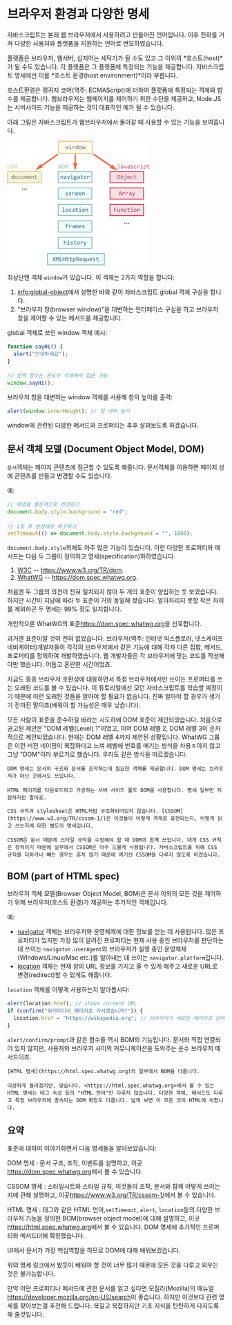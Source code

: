 # 브라우저 환경과 다양한 명세

자바스크립트는 본래 웹 브라우저에서 사용하려고 만들어진 언어입니다. 이후 진화를 거쳐 다양한 사용처와 플랫폼을 지원하는 언어로 변모하였습니다.   

플랫폼은 브라우저, 웹서버, 심지어는 세탁기가 될 수도 있고 그 이외의 *호스트(host)*가 될 수도 있습니다. 각 플랫폼은 그 플랫폼에 특정되는 기능을 제공합니다. 자바스크립트 명세에선 이를 *호스트 환경(host environment)*이라 부릅니다.

호스트환경은 랭귀지 코어(역주: ECMAScript)에 더하여 플랫폼에 특정되는 객체와 함수를 제공합니다. 웹브라우저는 웹페이지를 제어하기 위한 수단을 제공하고, Node.JS는 서버사이드 기능을 제공하는 것이 대표적인 예가 될 수 있습니다.

아래 그림은 자바스크립트가 웹브라우저에서 돌아갈 때 사용할 수 있는 기능을 보여줍니다.

![](windowObjects.png)

최상단엔 객체 `window`가 있습니다. 이 객체는 2가지 역할을 합니다:

1. <info:global-object>에서 설명한 바와 같이 자바스크립트 global 객체 구실을 합니다. 
2. "브라우저 창(browser window)"을 대변하는 인터페이스 구실을 하고 브라우저 창을 제어할 수 있는 메서드를 제공합니다.

global 객체로 쓰인 window 객체 예시:

```js run
function sayHi() {
  alert("안녕하세요");
}

// 전역 함수는 윈도우 객체에서 접근 가능
window.sayHi();
```

브라우저 창을 대변하는 window 객체를 사용해 창의 높이를 출력:

```js run
alert(window.innerHeight); // 창 내부 높이
```

window에 관련된 다양한 메서드와 프로퍼티는 추후 살펴보도록 하겠습니다.

## 문서 객체 모델 (Document Object Model, DOM)

`문서`객체는 페이지 콘텐츠에 접근할 수 있도록 해줍니다. 문서객체를 이용하면 페이지 상에 콘텐츠를 만들고 변경할 수도 있습니다.

예:
```js run
// 배경을 붉은색으로 변경하기
document.body.style.background = "red";

// 1초 후 원상태로 복구하기
setTimeout(() => document.body.style.background = "", 1000);
```

`document.body.style`외에도 아주 많은 기능이 있습니다. 이런 다양한 프로퍼티와 메서드는 다음 두 그룹이 정의하고 명세(specification)화하였습니다.

1. [W3C](https://en.wikipedia.org/wiki/World_Wide_Web_Consortium) -- <https://www.w3.org/TR/dom>.
2. [WhatWG](https://en.wikipedia.org/wiki/WHATWG) -- <https://dom.spec.whatwg.org>.

처음엔 두 그룹의 의견이 전혀 일치되지 않아 두 개의 표준이 양립하는 듯 보였습니다. 하지만 시간이 지남에 따라 두 표준이 거의 동일해 졌습니다. 알아차리지 못할 작은 차이를 제외하곤 두 명세는 99% 정도 일치합니다.

개인적으론 WhatWG의 표준<https://dom.spec.whatwg.org>을 선호합니다.

과거엔 표준이랄 것이 전혀 없었습니다. 브라우저(역주: 인터넷 익스플로러, 넷스케이프 네비게이터)개발자들이 각각의 브라우저에서 같은 기능에 대해 각자 다른 집합, 메서드, 프로퍼티를 정의하여 개발하였습니다. 웹 개발자들은 각 브라우저에 맞는 코드를 작성해야만 했습니다. 어둡고 혼란한 시간이었죠. 

지금도 종종 브라우저 호환성에 대응하면서 특정 브라우저에서만 쓰이는 프로퍼티를 쓰는 오래된 코드를 볼 수 있습니다. 이 튜토리얼에선 모던 자바스크립트를 학습할 예정이기 때문에 이런 오래된 것들을 알아야 할 필요가 없습니다. 진짜 알아야 할 경우가 생기기 전까진 말이죠(배워야 할 가능성은 매우 낮습니다).

모든 사람이 표준을 준수하길 바라는 시도하에 DOM 표준이 제안되었습니다. 처음으로 권고된 제안은 "DOM 레벨(Level) 1"이었고, 이어 DOM 레벨 2, DOM 레벨 3이 순차적으로 제안되었습니다. 현재는 DOM 레벨 4까지 제안된 상황입니다. WhatWG 그룹은 이런 버전 네이밍이 복잡하다고 느껴 레벨에 번호를 매기는 방식을 차용ㅎ아지 않고 그냥 "DOM"이라 부르기로 했습니다. 우리도 같은 방식을 따르겠습니다.

```smart header="DOM은 브라우저에서만 쓰이지 않습니다"
DOM 명세는 문서의 구조와 문서를 조작하는데 필요한 객체를 제공합니다. DOM 명세는 브라우저가 아닌 곳에서도 쓰입니다.

HTML 페이지를 다운로드하고 가공하는 서버 사이드 툴도 DOM을 사용합니다. 명세 일부만 지원하지만 말이죠.
```

```smart header="스타일을 위한 CSSOM"
CSS 규칙과 stylesheet은 HTML처럼 구조화되어있지 않습니다. [CSSOM](https://www.w3.org/TR/cssom-1/)은 이것들이 어떻게 객체로 표현되는지, 어떻게 읽고 쓰는지에 대한 별도의 명세입니다.

CSSOM은 문서 때문에 스타일 규칙을 수정해야 할 때 DOM과 함께 쓰입니다. 대개 CSS 규칙은 정적이기 때문에 실무에서 CSSOM은 아주 드물게 사용됩니다. 자바스크립트를 위해 CSS 규칙을 더하거나 빼는 경우는 흔치 않기 때문에 여기선 CSSOM을 다루지 않도록 하겠습니다. 
```

## BOM (part of HTML spec)

브라우저 객체 모델(Browser Object Model, BOM)은 문서 이외의 모든 것을 제어하기 위해 브라우저(호스트 환경)가 제공하는 추가적인 객체입니다.

예:

- [navigator](mdn:api/Window/navigator) 객체는 브라우저와 운영체제에 대한 정보를 얻는 데 사용됩니다. 많은 프로퍼티가 있지만 가장 많이 알려진 프로퍼티는 현재 사용 중인 브라우저를 판단하는 데 쓰이는 `navigator.userAgent`와 브라우저가 실행 중인 운영체제(WIndows/Linux/Mac etc.)를 알아내는 데 쓰이는 `navigator.platform`입니다.  
- [location](mdn:api/Window/location) 객체는 현재 창의 URL 정보를 가지고 올 수 있게 해주고 새로운 URL로 변경(redirect)할 수 있게도 해줍니다.

`location` 객체를 어떻게 사용하는지 알아봅시다:

```js run
alert(location.href); // shows current URL
if (confirm("위키피디아 페이지로 가시겠습니까?")) {
  location.href = "https://wikipedia.org"; // 브라우저가 새로운 페이지로 넘어감(redirect)
}
```

`alert/confirm/prompt`과 같은 함수들 역시 BOM의 기능입니다. 문서와 직접 연결되어 있지 않지만, 사용자와 브라우저 사이의 커뮤니케이션을 도와주는 순수 브라우저 메서드이죠.  


```smart header="HTML 명세"
[HTML 명세](https://html.spec.whatwg.org)의 일부에서 BOM을 다룹니다.

이상하게 들리겠지만, 맞습니다. <https://html.spec.whatwg.org>에서 볼 수 있는 HTML 명세는 태그 속성 등의 "HTML 언어"만 다루지 않습니다. 다양한 객체, 메서드도 다루고 특정 브라우저에 종속되는 DOM 확장도 다룹니다. 넓게 보면 이 모든 것이 HTML에 속합니다.  
```

## 요약

표준에 대하여 이야기하면서 다음 명세들을 알아보았습니다:

DOM 명세
: 문서 구조, 조작, 이벤트를 설명하고, 이곳<https://dom.spec.whatwg.org>에서 볼 수 있습니다.

CSSOM 명세
: 스타일시트와 스타일 규칙, 이것들의 조작, 문서와 함께 어떻게 쓰이는지에 관해 설명하고, 이곳<https://www.w3.org/TR/cssom-1/>에서 볼 수 있습니다.

HTML 명세
: 태그와 같은 HTML 언어,`setTimeout`, `alert`, `location`등의 다양한 브라우저 기능을 정의한 BOM(browser object model)에 대해 설명하고, 이곳<https://html.spec.whatwg.org>에서 볼 수 있습니다. DOM 명세에 추가적인 프로퍼티와 메서드더해 확장했습니다.

UI에서 문서가 가장 핵심역할을 하므로 DOM에 대해 배워보겠습니다.

위의 명세 링크에서 봤듯이 배워야 할 것이 너무 많기 때문에 모든 것을 다루고 외우는 것은 불가능합니다.

만약 어떤 프로퍼티나 메서드에 관한 문서를 읽고 싶다면 모질라(Mozilla)의 매뉴얼<https://developer.mozilla.org/en-US/search>이 좋습니다. 하지만 이것보다 관련 명세를 찾아보는걸 추천해 드립니다. 복길고 복잡하지만 기초 지식을 탄탄하게 다지도록 해 줄것입니다. 